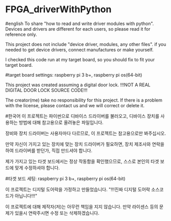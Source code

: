 # FPGA_driverWithPython

#english
To share "how to read and write driver modules with python". Devices and drivers are different for each users, so please read it for reference only.

This project does not include "device driver, modules, any other files". if you needed to get device drivers, connect manufactures or make yourself.

I checked this code run at my target board, so you should fix to fit your target board.

#target board settings: raspberry pi 3 b+, raspberry pi os(64-bit)

This project was created assuming a digital door lock. !!!NOT A REAL DIGITAL DOOR LOCK SOURCE CODE!!!


The creator(me) take no responsibility for this project. If there is a problem with the license, please contact us and we will correct or delete it.


#한국어
이 프로젝트는 파이썬으로 디바이스 드라이버를 불러오고, 디바이스 장치를 사용하는 방법에 대해 참고용으로 올려놓은 파일입니다.

장비와 장치 드라이버는 사용자마다 다르므로, 이 프로젝트는 참고용으로만 봐주십시오.

만약 자신이 가지고 있는 장치에 맞는 장치 드라이버가 필요하면, 장치 제조사와 연락을 하여 드라이버를 받던가, 직접 만드셔야 합니다.

제가 가지고 있는 타겟 보드에서는 정상 작동함을 확인했으므로, 스스로 본인의 타겟 보드에 맞게 수정하셔야 합니다.

#타겟 보드 세팅: raspberry pi 3 b+, raspberry pi os(64-bit)

이 프로젝트는 디지털 도어락을 가정하고 만들었습니다. "!!!진짜 디지털 도어락 소스코드가 아닙니다!!!"


이 프로젝트에 대해 제작자(저)는 아무런 책임을 지지 않습니다. 만약 라이센스 등의 문제가 있을시 연락주시면 수정 또는 삭제하겠습니다. 
